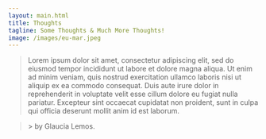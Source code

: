 ```yaml
---
layout: main.html
title: Thoughts
tagline: Some Thoughts & Much More Thoughts!
image: /images/eu-mar.jpeg
---
```


<blockquote class="manifesto">Lorem ipsum dolor sit amet, consectetur adipiscing elit, sed do eiusmod tempor incididunt ut labore et dolore magna aliqua. Ut enim ad minim veniam, quis nostrud exercitation ullamco laboris nisi ut aliquip ex ea commodo consequat. Duis aute irure dolor in reprehenderit in voluptate velit esse cillum dolore eu fugiat nulla pariatur. Excepteur sint occaecat cupidatat non proident, sunt in culpa qui officia deserunt mollit anim id est laborum.</blockquote>

<blockquote class="manifesto">> by Glaucia Lemos.</blockquote>

